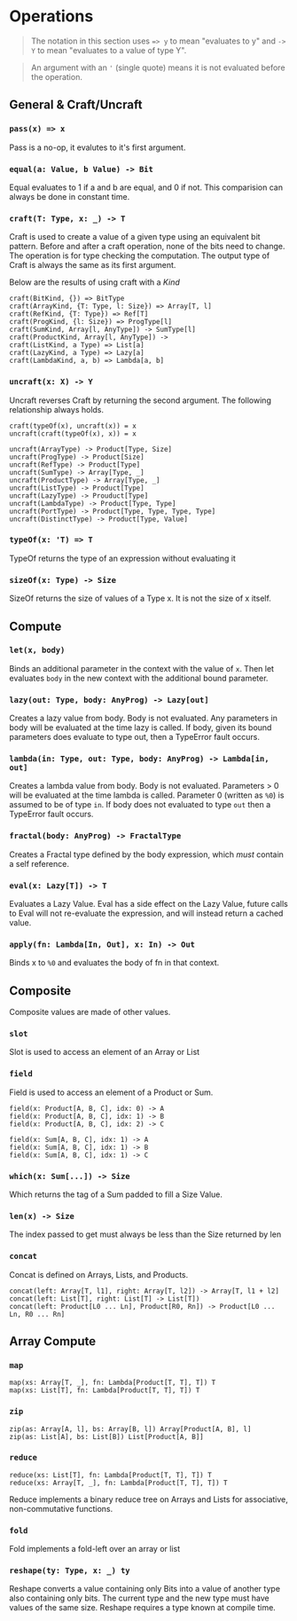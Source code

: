 # Operations

> The notation in this section uses `=> y` to mean "evaluates to y" and `-> Y` to mean "evaluates to a value of type Y".

> An argument with an `'` (single quote) means it is not evaluated before the operation.

## General & Craft/Uncraft

### `pass(x) => x`
Pass is a no-op, it evalutes to it's first argument.

### `equal(a: Value, b Value) -> Bit`
Equal evaluates to 1 if a and b are equal, and 0 if not.
This comparision can always be done in constant time.

### `craft(T: Type, x: _) -> T`
Craft is used to create a value of a given type using an equivalent bit pattern.
Before and after a craft operation, none of the bits need to change.  The operation is for type checking the computation.
The output type of Craft is always the same as its first argument.

Below are the results of using craft with a *Kind*
```
craft(BitKind, {}) => BitType
craft(ArrayKind, {T: Type, l: Size}) => Array[T, l]
craft(RefKind, {T: Type}) => Ref[T]
craft(ProgKind, {l: Size}) => ProgType[l]
craft(SumKind, Array[l, AnyType]) -> SumType[l]
craft(ProductKind, Array[l, AnyType]) ->
craft(ListKind, a Type) => List[a]
craft(LazyKind, a Type) => Lazy[a]
craft(LambdaKind, a, b) => Lambda[a, b]
```

### `uncraft(x: X) -> Y`
Uncraft reverses Craft by returning the second argument.
The following relationship always holds.
```
craft(typeOf(x), uncraft(x)) = x
uncraft(craft(typeOf(x), x)) = x
```

```
uncraft(ArrayType) -> Product[Type, Size]
uncraft(ProgType) -> Product[Size]
uncraft(RefType) -> Product[Type]
uncraft(SumType) -> Array[Type, _]
uncraft(ProductType) -> Array[Type, _]
uncraft(ListType) -> Product[Type]
uncraft(LazyType) -> Prouduct[Type]
uncraft(LambdaType) -> Product[Type, Type]
uncraft(PortType) -> Product[Type, Type, Type, Type]
uncraft(DistinctType) -> Product[Type, Value]
```

### `typeOf(x: 'T) => T`
TypeOf returns the type of an expression without evaluating it

### `sizeOf(x: Type) -> Size`
SizeOf returns the size of values of a Type x.  It is not the size of x itself.

## Compute

### `let(x, body)`
Binds an additional parameter in the context with the value of `x`.
Then let evaluates `body` in the new context with the additional bound parameter.

### `lazy(out: Type, body: AnyProg) -> Lazy[out]`
Creates a lazy value from body.
Body is not evaluated.
Any parameters in body will be evaluated at the time lazy is called.
If body, given its bound parameters does evaluate to type out, then a TypeError fault occurs.

### `lambda(in: Type, out: Type, body: AnyProg) -> Lambda[in, out]`
Creates a lambda value from body.
Body is not evaluated.
Parameters > 0 will be evaluated at the time lambda is called.
Parameter 0 (written as `%0`) is assumed to be of type `in`.
If body does not evaluated to type `out` then a TypeError fault occurs.

### `fractal(body: AnyProg) -> FractalType`
Creates a Fractal type defined by the body expression, which *must* contain a self reference.

### `eval(x: Lazy[T]) -> T`
Evaluates a Lazy Value.
Eval has a side effect on the Lazy Value, future calls to Eval will not re-evaluate the expression, and will instead return a cached value.

### `apply(fn: Lambda[In, Out], x: In) -> Out`
Binds x to `%0` and evaluates the body of fn in that context.

## Composite
Composite values are made of other values.

### `slot`
Slot is used to access an element of an Array or List

### `field`
Field is used to access an element of a Product or Sum.

```
field(x: Product[A, B, C], idx: 0) -> A
field(x: Product[A, B, C], idx: 1) -> B
field(x: Product[A, B, C], idx: 2) -> C

field(x: Sum[A, B, C], idx: 1) -> A
field(x: Sum[A, B, C], idx: 1) -> B
field(x: Sum[A, B, C], idx: 1) -> C
```

### `which(x: Sum[...]) -> Size`
Which returns the tag of a Sum padded to fill a Size Value.

### `len(x) -> Size`
The index passed to get must always be less than the Size returned by len

### `concat`
Concat is defined on Arrays, Lists, and Products.

```
concat(left: Array[T, l1], right: Array[T, l2]) -> Array[T, l1 + l2]
concat(left: List[T], right: List[T] -> List[T])
concat(left: Product[L0 ... Ln], Product[R0, Rn]) -> Product[L0 ... Ln, R0 ... Rn]
```

## Array Compute

### `map`
```
map(xs: Array[T, _], fn: Lambda[Product[T, T], T]) T
map(xs: List[T], fn: Lambda[Product[T, T], T]) T
```

### `zip`
```
zip(as: Array[A, l], bs: Array[B, l]) Array[Product[A, B], l]
zip(as: List[A], bs: List[B]) List[Product[A, B]]
```

### `reduce`
```
reduce(xs: List[T], fn: Lambda[Product[T, T], T]) T
reduce(xs: Array[T, _], fn: Lambda[Product[T, T], T]) T
```

Reduce implements a binary reduce tree on Arrays and Lists for associative, non-commutative functions.

### `fold`
Fold implements a fold-left over an array or list

### `reshape(ty: Type, x: _) ty`
Reshape converts a value containing only Bits into a value of another type also containing only bits.
The current type and the new type must have values of the same size.
Reshape requires a type known at compile time.
